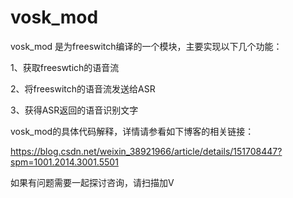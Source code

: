 # vosk_mod

vosk_mod 是为freeswitch编译的一个模块，主要实现以下几个功能：

1、获取freeswtich的语音流

2、将freeswitch的语音流发送给ASR

3、获得ASR返回的语音识别文字

vosk_mod的具体代码解释，详情请参看如下博客的相关链接：

https://blog.csdn.net/weixin_38921966/article/details/151708447?spm=1001.2014.3001.5501


如果有问题需要一起探讨咨询，请扫描加V
